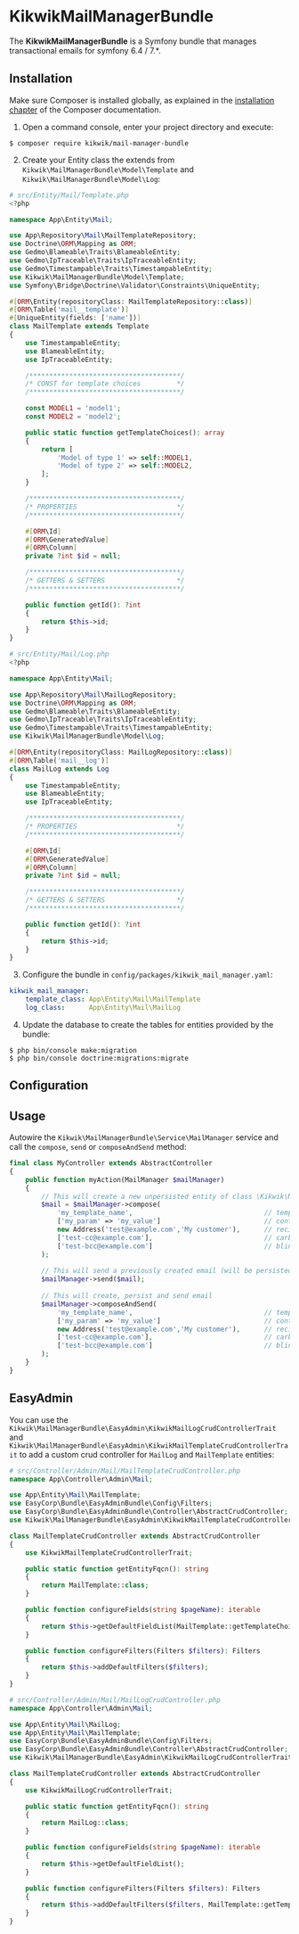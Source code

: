 KikwikMailManagerBundle
=======================

The **KikwikMailManagerBundle** is a Symfony bundle that manages transactional emails for symfony 6.4 / 7.*.


Installation
------------

Make sure Composer is installed globally, as explained in the
[installation chapter](https://getcomposer.org/doc/00-intro.md)
of the Composer documentation.

1. Open a command console, enter your project directory and execute:

```console
$ composer require kikwik/mail-manager-bundle
```

2. Create your Entity class the extends from `Kikwik\MailManagerBundle\Model\Template` and `Kikwik\MailManagerBundle\Model\Log`:

```php
# src/Entity/Mail/Template.php
<?php

namespace App\Entity\Mail;

use App\Repository\Mail\MailTemplateRepository;
use Doctrine\ORM\Mapping as ORM;
use Gedmo\Blameable\Traits\BlameableEntity;
use Gedmo\IpTraceable\Traits\IpTraceableEntity;
use Gedmo\Timestampable\Traits\TimestampableEntity;
use Kikwik\MailManagerBundle\Model\Template;
use Symfony\Bridge\Doctrine\Validator\Constraints\UniqueEntity;

#[ORM\Entity(repositoryClass: MailTemplateRepository::class)]
#[ORM\Table('mail__template')]
#[UniqueEntity(fields: ['name'])]
class MailTemplate extends Template
{
    use TimestampableEntity;
    use BlameableEntity;
    use IpTraceableEntity;

    /**************************************/
    /* CONST for template choices         */
    /**************************************/

    const MODEL1 = 'model1';
    const MODEL2 = 'model2';

    public static function getTemplateChoices(): array
    {
        return [
            'Model of type 1' => self::MODEL1,
            'Model of type 2' => self::MODEL2,
        ];
    }

    /**************************************/
    /* PROPERTIES                         */
    /**************************************/

    #[ORM\Id]
    #[ORM\GeneratedValue]
    #[ORM\Column]
    private ?int $id = null;

    /**************************************/
    /* GETTERS & SETTERS                  */
    /**************************************/

    public function getId(): ?int
    {
        return $this->id;
    }
}
```

```php
# src/Entity/Mail/Log.php
<?php

namespace App\Entity\Mail;

use App\Repository\Mail\MailLogRepository;
use Doctrine\ORM\Mapping as ORM;
use Gedmo\Blameable\Traits\BlameableEntity;
use Gedmo\IpTraceable\Traits\IpTraceableEntity;
use Gedmo\Timestampable\Traits\TimestampableEntity;
use Kikwik\MailManagerBundle\Model\Log;

#[ORM\Entity(repositoryClass: MailLogRepository::class)]
#[ORM\Table('mail__log')]
class MailLog extends Log
{
    use TimestampableEntity;
    use BlameableEntity;
    use IpTraceableEntity;

    /**************************************/
    /* PROPERTIES                         */
    /**************************************/

    #[ORM\Id]
    #[ORM\GeneratedValue]
    #[ORM\Column]
    private ?int $id = null;

    /**************************************/
    /* GETTERS & SETTERS                  */
    /**************************************/

    public function getId(): ?int
    {
        return $this->id;
    }
}
```

3. Configure the bundle in `config/packages/kikwik_mail_manager.yaml`:

```yaml
kikwik_mail_manager:
    template_class: App\Entity\Mail\MailTemplate
    log_class:      App\Entity\Mail\MailLog
```

4. Update the database to create the tables for entities provided by the bundle:

```console
$ php bin/console make:migration
$ php bin/console doctrine:migrations:migrate
```


Configuration
-------------


Usage
-----

Autowire the `Kikwik\MailManagerBundle\Service\MailManager` service and call the `compose`, `send` or `composeAndSend` method:

```php
final class MyController extends AbstractController
{
    public function myAction(MailManager $mailManager)
    {
        // This will create a new unpersisted entity of class \Kikwik\MailManagerBundle\Model\LogInterface (or null if the template does not exists or is not active)
        $mail = $mailManager->compose(
            'my_template_name',                                 // template name
            ['my_param' => 'my_value']                          // context
            new Address('test@example.com','My customer'),      // recipient (to)
            ['test-cc@example.com'],                            // carbonCopies (cc)
            ['test-bcc@example.com']                            // blindCarbonCopies (bcc)
        ); 
    
        // This will send a previously created email (will be persisted and flush into the database, sendedAt will be filled with the current datetime)
        $mailManager->send($mail); 
    
        // This will create, persist and send email
        $mailManager->composeAndSend(
            'my_template_name',                                 // template name
            ['my_param' => 'my_value']                          // context
            new Address('test@example.com','My customer'),      // recipient (to)
            ['test-cc@example.com'],                            // carbonCopies (cc)
            ['test-bcc@example.com']                            // blindCarbonCopies (bcc)
        ); 
    }
}
```


EasyAdmin
---------

You can use the `Kikwik\MailManagerBundle\EasyAdmin\KikwikMailLogCrudControllerTrait` 
and `Kikwik\MailManagerBundle\EasyAdmin\KikwikMailTemplateCrudControllerTrait` 
to add a custom crud controller for `MailLog` and `MailTemplate` entities:

```php
# src/Controller/Admin/Mail/MailTemplateCrudController.php
namespace App\Controller\Admin\Mail;

use App\Entity\Mail\MailTemplate;
use EasyCorp\Bundle\EasyAdminBundle\Config\Filters;
use EasyCorp\Bundle\EasyAdminBundle\Controller\AbstractCrudController;
use Kikwik\MailManagerBundle\EasyAdmin\KikwikMailTemplateCrudControllerTrait;

class MailTemplateCrudController extends AbstractCrudController
{
    use KikwikMailTemplateCrudControllerTrait;

    public static function getEntityFqcn(): string
    {
        return MailTemplate::class;
    }

    public function configureFields(string $pageName): iterable
    {
        return $this->getDefaultFieldList(MailTemplate::getTemplateChoices());
    }

    public function configureFilters(Filters $filters): Filters
    {
        return $this->addDefaultFilters($filters);
    }
}
```

```php
# src/Controller/Admin/Mail/MailLogCrudController.php
namespace App\Controller\Admin\Mail;

use App\Entity\Mail\MailLog;
use App\Entity\Mail\MailTemplate;
use EasyCorp\Bundle\EasyAdminBundle\Config\Filters;
use EasyCorp\Bundle\EasyAdminBundle\Controller\AbstractCrudController;
use Kikwik\MailManagerBundle\EasyAdmin\KikwikMailLogCrudControllerTrait;

class MailTemplateCrudController extends AbstractCrudController
{
    use KikwikMailLogCrudControllerTrait;

    public static function getEntityFqcn(): string
    {
        return MailLog::class;
    }

    public function configureFields(string $pageName): iterable
    {
        return $this->getDefaultFieldList();
    }

    public function configureFilters(Filters $filters): Filters
    {
        return $this->addDefaultFilters($filters, MailTemplate::getTemplateChoices());
    }
}
```
